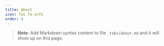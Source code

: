 ```yaml
---
title: About
icon: fas fa-info
order: 4
---
```



> **Note**: Add Markdown syntax content to file `_tabs/about.md` and it will show up on this page.

